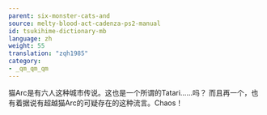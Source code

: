 ```yaml
---
parent: six-monster-cats-and
source: melty-blood-act-cadenza-ps2-manual
id: tsukihime-dictionary-mb
language: zh
weight: 55
translation: "zqh1985"
category:
- _qm_qm_qm
---
```


猫Arc是有六人这种城市传说。这也是一个所谓的Tatari……吗？
而且再一个，也有着据说有超越猫Arc的可疑存在的这种流言。Chaos！
